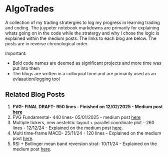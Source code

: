 # AlgoTrades
A collection of my trading stratergies to log my progress in learning trading and coding.
The juypeter notebook markdowns are primarily for explaining whats going on in the code while the stratergy and why I chose the logic is explained within the medium posts. 
The links to each blog are below. 
The posts are in reverse chronological order.

Important:
- Bold code names are deemed as significant projects and more time was put into them
- The blogs are written in a colloquial tone and are primarily used as an evlaaution/logging tool
  
## Related Blog Posts 

1. **FVG- FINAL DRAFT- 950 lines - Finished on 12/02/2025 - Medium post [here](https://medium.com/@ojshaw20/fvg-full-code-42ebd01ccc9e)**
2. FVG Fundamental- 440 lines- 05/01/2025 - medium post [here](https://medium.com/@ojshaw20/fvg-fundamental-e34ade427063)
3. Multiple tickers, new aestehtic layout + parallel coordinate plot - 260 lines - 12/12/24 - Explained on the medium post [here](https://medium.com/@ojshaw20/multiple-tickers-display-and-parallel-coordinate-plots-1c92d9bd2914).
4. Multi time-frame MACD- 25/11/24 - 120 lines - Explained on the medium post [here](https://medium.com/@ojshaw20/multi-timeframe-macd-55eaab1a23a4).
5. RSI + Bollinger mean band reversion strat- 10/11/24 - Explained on the medium post [here](https://medium.com/@ojshaw20/rsi-bbb-basic-9e959f151049).


 
